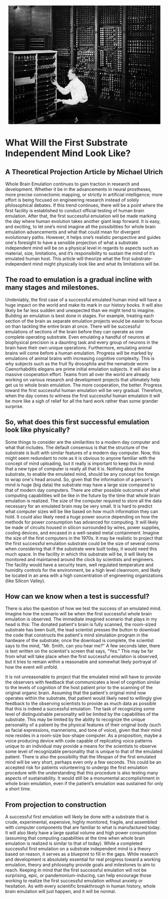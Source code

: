 ![alt text](Assets/Supercomputer-3.jpg)


# What Will the First Substrate Independent Mind Look Like?

## A Theoretical Projection Article by Michael Ulrich

Whole Brain Emulation continues to gain traction in research and development. Whether it be in the advancements in neural prostheses, more precise connectomic mapping, or strictly in artificial intelligence; more effort is being focused on  engineering research instead of solely philosophical debates. If this trend continues, there will be a point where the first facility is established to conduct official testing of human brain emulation. After that, the first successful emulation will be made marking the day where human evolution takes another giant leap forward. It is easy, and exciting, to let one’s mind imagine all the possibilities for whole brain emulation advancements and what that could mean for divergent evolutionary paths. However, it helps one’s realistic perspective and guides one's foresight to have a sensible projection of what a substrate independent mind will be on a physical level in regards to aspects such as material, size, limitations, and it’s responsibility to sustain the mind of it’s emulated human host. This article will theorize what the first substrate-independent mind might physically look like and what its limitations will be.
## The road to emulation is a gradual incline with many stages and milestones.

Undeniably, the first case of a successful emulated human mind will have a huge impact on the world and make its mark in our history books. It will also likely be far less sudden and unexpected than we might tend to imagine. Building an emulation is best done in stages. For example, treating each section of the brain as separate emulation projects would be easier to focus on than tackling the entire brain at once. There will be successful emulations of sections of the brain before they can operate as one complete operating substrate. Even emulating a handful of neurons at biophysical precision is a daunting task and every group of neurons in the brain have their own unique operations. Furthermore, emulating animal brains will come before a human emulation. Progress will be marked by emulations of animal brains with increasing cognitive complexity. This is why subjects such as the fruit fly drosophila and the nematode worm Caenorhabditis elegans are prime initial emulation subjects. It will also be a massive cooperation effort. Teams from all over the world are already working on various research and development projects that ultimately help get us to whole brain emulation.  The more cooperation, the better. Progress toward the first successful human emulation will be very gradual. Therefore, when the day comes to witness the first successful human emulation it will be more like a sigh of relief for all the hard work rather than some grander surprise.
## So, what does this first successful emulation look like physically?

Some things to consider are the similarities to a modern day computer and what that includes. The default consensus is that the structure of the substrate is built with similar features of a modern day computer. Now, this might seem redundant to note as it is obvious to anyone familiar with the concept of mind uploading, but it really is important to keep this in mind: that a new type of computer is really all that it is. Nothing about the substrate, to enable the emulated mind, should be any concept too foreign to wrap one's head around. So, given that the information of a person's mind is huge (big data) the substrate may have a large size compared to that of modern day computers. There are other possible outcomes of what computing capabilities will be like in the future by the time that whole brain emulation is realized. The size of the computer required to store all the data necessary for an emulated brain may be very small. It is hard to predict what computer sizes will be like based on how much information they can hold. It could also likely need a huge power source depending on how the methods for power consumption has advanced for computing. It will likely be made of circuits housed in silicon surrounded by wires, power supplies, cooling devices, and encased in a well-sealed metal containment. Imagine the size of the first computers in the 1970s. It may be realistic to project that the first successful emulation substrate could be the size of several rooms when considering that if the substrate were built today, it would need this much space. In the facility in which this substrate will be, it will likely be monitored and maintained around the clock by scientists and engineers. The facility would have a security team, well regulated temperature and humidity controls for the environment, be a high level cleanroom, and likely be located in an area with a high concentration of engineering organizations (like Silicon Valley).

## How can we know when a test is successful?

There is also the question of how we test the success of an emulated mind. Imagine how the scenario will be when the first successful whole brain emulation is observed. The immediate imagined scenario that plays in my head is this: The donated patient's brain is fully scanned, the room-sized substrate has been built, the lead scientist presses the button to download the code that constructs the patient's mind simulation program in the hardware of the substrate; once the download is complete, the scientist says to the mind, "Mr. Smith, can you hear me?" A few seconds later, there is text written on the scientist's screen that says, "Yes." This may be far from what will take place when the first successful emulation is observed, but it tries to remain within a reasonable and somewhat likely portrayal of how the event will unfold.

It is not unreasonable to project that the emulated mind will have to provide the observers with feedback that communicates a level of cognition similar to the levels of cognition of the host patient prior to the scanning of the original organic brain. Assuming that the patient's original mind now operates within the substrate, that patient would likely need to willingly give feedback to the observing scientists to provide as much data as possible that this is indeed a successful emulation. The task of recognizing some level of distinguishable personality will be limited by the capabilities of the substrate. This may be limited by the ability to recognize the unique personality of a patient by the physical features of their original body (such as facial expressions, mannerisms, and tone of voice), given that their mind now resides in a room-size box-shape computer. As a proposition, maybe a voice producing device with code capable of replicating voice patterns unique to an individual may provide a means for the scientists to observe some level of recognizable personality that is unique to that of the emulated patient. There is also the possibility that the lifespan of the first emulated mind will be very short, perhaps even only a few seconds. This could be an accepted risk for patients volunteering to undergo the first emulation procedure with the understanding that this procedure is also testing many aspects of sustainability. It would still be a monumental accomplishment in whole brain emulation, even if the patient’s emulation was sustained for only a short time.

## From projection to construction

A successful first emulation will likely be done with a substrate that is crude, experimental, expensive, highly monitored, fragile, and assembled with computer components that are familiar to what is manufactured today. It will also likely have a large spatial volume and high power consumption (assuming that computing capabilities at the time when whole brain emulation is realized is similar to that of today). While a completed successful first emulation on a substrate independent mind is a theory based on reason, it serves as a blueprint to fill in the gaps. While research and development is absolutely essential for real progress toward a working emulation, theory and philosophy provide goals and milestones to aim to reach. Keeping in mind that the first successful emulation will not be surprising, epic, or pandemonium-inducing, can help encourage those working to realize the first successful emulation without anxiety or hesitation. As with every scientific breakthrough in human history, whole brain emulation will just happen, and it will be normal.